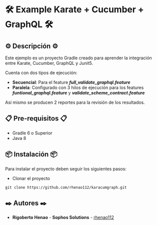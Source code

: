# 🛠️ Example Karate + Cucumber + GraphQL 🛠️ 

## ⚙️ Descripción ⚙️

Este ejemplo es un proyecto Gradle creado para aprender la integración entre Karate, Cucumber, GraphQL y Junit5. 

Cuenta con dos tipos de ejecución:
* **Secuencial**: Para el feature _**full_validate_graphql.feature**_ 
* **Paralela**: Configurado con 3 hilos de ejecución para los features _**funtional_graphql.feature**_ y _**validate_scheme_contract.feature**_

Así mismo se producen 2 reportes para la revisión de los resultados. 

## 📋 Pre-requisitos 📋
* Gradle 6 o Superior
* Java 8

## 📦 Instalación 📦

Para instalar el proyecto deben seguir los siguientes pasos:
* Clonar el proyecto

```
git clone https://github.com/rhenao112/karacumgraph.git
```

## ✒️ Autores ✒️
* **Rigoberto Henao** - **Sophos Solutions** - [rhenao112](https://github.com/rhenao112)
